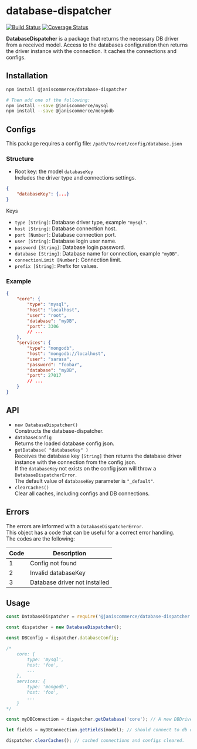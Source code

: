 # database-dispatcher

[![Build Status](https://travis-ci.org/janis-commerce/database-dispatcher.svg?branch=JCN-68-database-dispatcher)](https://travis-ci.org/janis-commerce/database-dispatcher)
[![Coverage Status](https://coveralls.io/repos/github/janis-commerce/database-dispatcher/badge.svg?branch=JCN-68-database-dispatcher)](https://coveralls.io/github/janis-commerce/database-dispatcher?branch=JCN-68-database-dispatcher)

**DatabaseDispatcher** is a package that returns the necessary DB driver from a received model. Access to the databases configuration then returns the driver instance with the connection. It caches the connections and configs.

## Installation

```sh
npm install @janiscommerce/database-dispatcher

# Then add one of the following:
npm install --save @janiscommerce/mysql
npm install --save @janiscommerce/mongodb
```

## Configs

This package requires a config file: `/path/to/root/config/database.json`  

### Structure

- Root key: the model `databaseKey`  
Includes the driver type and connections settings.  

```json
{
    "databaseKey": {...}
}
```

Keys  

- `type [String]`: Database driver type, example `"mysql"`.  
- `host [String]`: Database connection host.  
- `port [Number]`: Database connection port.  
- `user [String]`: Database login user name.  
- `password [String]`: Database login password.  
- `database [String]`: Database name for connection, example `"myDB"`.  
- `connectionLimit [Number]`: Connection limit.  
- `prefix [String]`: Prefix for values.  

### Example

```json
{
    "core": {
        "type": "mysql",
        "host": "localhost",
        "user": "root",
        "database": "myDB",
        "port": 3306
        // ...
    },
    "services": {
        "type": "mongodb",
        "host": "mongodb://localhost",
        "user": "sarasa",
        "password": "foobar",
        "database": "myDB",
        "port": 27017
        // ...
    }
}
```

## API

- `new DatabaseDispatcher()`  
Constructs the database-dispatcher.  
- `databaseConfig`  
Returns the loaded database config json.  
- `getDatabase( "databaseKey" )`  
Receives the database key `[String]` then returns the database driver instance with the connection from the config json.  
If the `databaseKey` not exists on the config json will throw a `DatabaseDispatcherError`.  
The default value of `databaseKey` parameter is `"_default"`.  
- `clearCaches()`  
Clear all caches, including configs and DB connections.

## Errors

The errors are informed with a `DatabaseDispatcherError`.  
This object has a code that can be useful for a correct error handling.  
The codes are the following:  

| Code | Description                   |
|------|-------------------------------|
| 1    | Config not found              |
| 2    | Invalid databaseKey           |
| 3    | Database driver not installed |

## Usage

```js
const DatabaseDispatcher = require('@janiscommerce/database-dispatcher');

const dispatcher = new DatabaseDispatcher();

const DBConfig = dispatcher.databaseConfig;

/*
    core: {
        type: 'mysql',
        host: 'foo',
        ...
    },
    services: {
        type: 'mongodb',
        host: 'foo',
        ...
    }
*/

const myDBConnection = dispatcher.getDatabase('core'); // A new DBDriver instance is returned.

let fields = myDBConnection.getFields(model); // should connect to db driver and return the fields...

dispatcher.clearCaches(); // cached connections and configs cleared.
```

